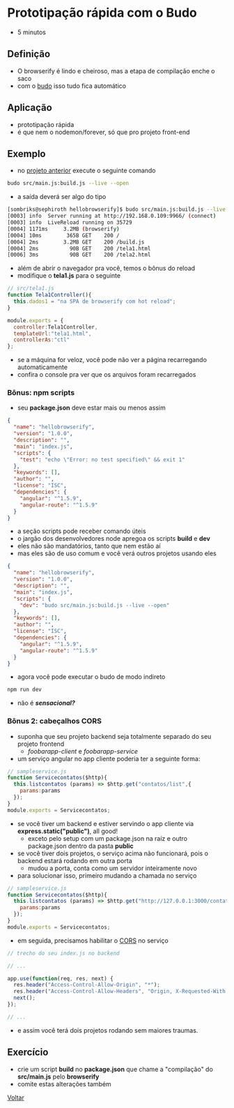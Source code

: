 # Prototipação rápida com o Budo

- 5 minutos

## Definição

- O browserify é lindo e cheiroso, mas a etapa de compilação enche o saco
- com o [budo](https://github.com/mattdesl/budo) isso tudo fica automático

## Aplicação

- prototipação rápida
- é que nem o nodemon/forever, só que pro projeto front-end

## Exemplo

- no [projeto anterior](../8.2-browserify/README.md) execute o seguinte comando

```bash
budo src/main.js:build.js --live --open
```

- a saída deverá ser algo do tipo

```bash
[sombriks@sephiroth hellobrowserify]$ budo src/main.js:build.js --live --open
[0003] info  Server running at http://192.168.0.109:9966/ (connect)
[0003] info  LiveReload running on 35729
[0004] 1171ms     3.2MB (browserify)
[0004] 10ms        365B GET    200 /
[0004] 2ms        3.2MB GET    200 /build.js
[0004] 2ms          90B GET    200 /tela1.html
[0006] 3ms          90B GET    200 /tela2.html
```

- além de abrir o navegador pra você, temos o bônus do reload
- modifique o **tela1.js** para o seguinte

```javascript
// src/tela1.js
function Tela1Controller(){
  this.dados1 = "na SPA de browserify com hot reload";
}

module.exports = {
  controller:Tela1Controller,
  templateUrl:"tela1.html",
  controllerAs:"ctl"
};
```

- se a máquina for veloz, você pode não ver a página recarregando automaticamente
- confira o console pra ver que os arquivos foram recarregados

### Bônus: npm scripts

- seu **package.json** deve estar mais ou menos assim

```json
{
  "name": "hellobrowserify",
  "version": "1.0.0",
  "description": "",
  "main": "index.js",
  "scripts": {
    "test": "echo \"Error: no test specified\" && exit 1"
  },
  "keywords": [],
  "author": "",
  "license": "ISC",
  "dependencies": {
    "angular": "^1.5.9",
    "angular-route": "^1.5.9"
  }
}
```

- a seção scripts pode receber comando úteis
- o jargão dos desenvolvedores node apregoa os scripts **build** e **dev**
- eles não são mandatórios, tanto que nem estão aí
- mas eles são de uso comum e você verá outros projetos usando eles

```json
{
  "name": "hellobrowserify",
  "version": "1.0.0",
  "description": "",
  "main": "index.js",
  "scripts": {
    "dev": "budo src/main.js:build.js --live --open"
  },
  "keywords": [],
  "author": "",
  "license": "ISC",
  "dependencies": {
    "angular": "^1.5.9",
    "angular-route": "^1.5.9"
  }
}
```

- agora você pode executar o budo de modo indireto

```bash
npm run dev
```

- não é ***sensacional?***

### Bônus 2: cabeçalhos CORS

- suponha que seu projeto backend seja totalmente separado do seu projeto frontend
  - *foobarapp-client* e *foobarapp-service*
- um serviço angular no app cliente poderia ter a seguinte forma:

```javascript
// sampleservice.js
function Servicecontatos($http){
  this.listcontatos (params) => $http.get("contatos/list",{
    params:params
  });
}
module.exports = Servicecontatos;
```

- se você tiver um backend e estiver servindo o app cliente via **express.static("public")**, all good!
  - exceto pelo setup com um package.json na raíz e outro package.json dentro da pasta **public**
- se você tiver dois projetos, o serviço acima não funcionará, pois o backend estará rodando em outra porta
  - mudou a porta, conta como um servidor inteiramente novo
- para solucionar isso, primeiro mudando a chamada no serviço

```javascript
// sampleservice.js
function Servicecontatos($http){
  this.listcontatos (params) => $http.get("http://127.0.0.1:3000/contatos/list",{
    params:params
  });
}
module.exports = Servicecontatos;
```

- em seguida, precisamos habilitar o [CORS](https://developer.mozilla.org/en-US/docs/Web/HTTP/Access_control_CORS) no serviço

```javascript
// trecho do seu index.js no backend

// ...

app.use(function(req, res, next) {
  res.header("Access-Control-Allow-Origin", "*");
  res.header("Access-Control-Allow-Headers", "Origin, X-Requested-With, Content-Type, Accept");
  next();
});

// ...
```

- e assim você terá dois projetos rodando sem maiores traumas.

## Exercício

- crie um script **build** no **package.json** que chame a "compilação" do **src/main.js** pelo **browserify**
- comite estas alterações também

[Voltar](../README.md)